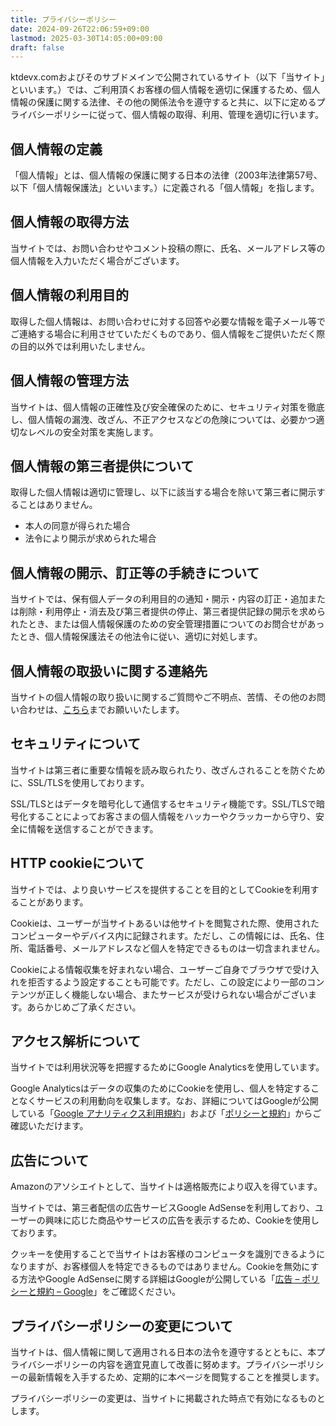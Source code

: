 ```yaml
---
title: プライバシーポリシー
date: 2024-09-26T22:06:59+09:00
lastmod: 2025-03-30T14:05:00+09:00
draft: false
---
```


ktdevx.comおよびそのサブドメインで公開されているサイト（以下「当サイト」といいます。）では、ご利用頂くお客様の個人情報を適切に保護するため、個人情報の保護に関する法律、その他の関係法令を遵守すると共に、以下に定めるプライバシーポリシーに従って、個人情報の取得、利用、管理を適切に行います。

## 個人情報の定義

「個人情報」とは、個人情報の保護に関する日本の法律（2003年法律第57号、以下「個人情報保護法」といいます。）に定義される「個人情報」を指します。

## 個人情報の取得方法

当サイトでは、お問い合わせやコメント投稿の際に、氏名、メールアドレス等の個人情報を入力いただく場合がございます。

## 個人情報の利用目的

取得した個人情報は、お問い合わせに対する回答や必要な情報を電子メール等でご連絡する場合に利用させていただくものであり、個人情報をご提供いただく際の目的以外では利用いたしません。

## 個人情報の管理方法

当サイトは、個人情報の正確性及び安全確保のために、セキュリティ対策を徹底し、個人情報の漏洩、改ざん、不正アクセスなどの危険については、必要かつ適切なレベルの安全対策を実施します。

## 個人情報の第三者提供について

取得した個人情報は適切に管理し、以下に該当する場合を除いて第三者に開示することはありません。

- 本人の同意が得られた場合
- 法令により開示が求められた場合

## 個人情報の開示、訂正等の手続きについて

当サイトでは、保有個人データの利用目的の通知・開示・内容の訂正・追加または削除・利用停止・消去及び第三者提供の停止、第三者提供記録の開示を求められたとき、または個人情報保護のための安全管理措置についてのお問合せがあったとき、個人情報保護法その他法令に従い、適切に対処します。

## 個人情報の取扱いに関する連絡先

当サイトの個人情報の取り扱いに関するご質問やご不明点、苦情、その他のお問い合わせは、[こちら](/contact)までお願いいたします。

## セキュリティについて

当サイトは第三者に重要な情報を読み取られたり、改ざんされることを防ぐために、SSL/TLSを使用しております。

SSL/TLSとはデータを暗号化して通信するセキュリティ機能です。SSL/TLSで暗号化することによってお客さまの個人情報をハッカーやクラッカーから守り、安全に情報を送信することができます。

## HTTP cookieについて

当サイトでは、より良いサービスを提供することを目的としてCookieを利用することがあります。

Cookieは、ユーザーが当サイトあるいは他サイトを閲覧された際、使用されたコンピューターやデバイス内に記録されます。ただし、この情報には、氏名、住所、電話番号、メールアドレスなど個人を特定できるものは一切含まれません。

Cookieによる情報収集を好まれない場合、ユーザーご自身でブラウザで受け入れを拒否するよう設定することも可能です。ただし、この設定により一部のコンテンツが正しく機能しない場合、またサービスが受けられない場合がございます。あらかじめご了承ください。

## アクセス解析について

当サイトでは利用状況等を把握するためにGoogle Analyticsを使用しています。

Google Analyticsはデータの収集のためにCookieを使用し、個人を特定することなくサービスの利用動向を収集します。なお、詳細についてはGoogleが公開している「[Google アナリティクス利用規約](https://marketingplatform.google.com/about/analytics/terms/jp/)」および「[ポリシーと規約](https://policies.google.com/technologies/partner-sites)」からご確認いただけます。

## 広告について

Amazonのアソシエイトとして、当サイトは適格販売により収入を得ています。

当サイトでは、第三者配信の広告サービスGoogle AdSenseを利用しており、ユーザーの興味に応じた商品やサービスの広告を表示するため、Cookieを使用しております。

クッキーを使用することで当サイトはお客様のコンピュータを識別できるようになりますが、お客様個人を特定できるものではありません。Cookieを無効にする方法やGoogle AdSenseに関する詳細はGoogleが公開している「[広告 – ポリシーと規約 – Google](https://policies.google.com/technologies/ads)」をご確認ください。

## プライバシーポリシーの変更について

当サイトは、個人情報に関して適用される日本の法令を遵守するとともに、本プライバシーポリシーの内容を適宜見直して改善に努めます。プライバシーポリシーの最新情報を入手するため、定期的に本ページを閲覧することを推奨します。

プライバシーポリシーの変更は、当サイトに掲載された時点で有効になるものとします。
